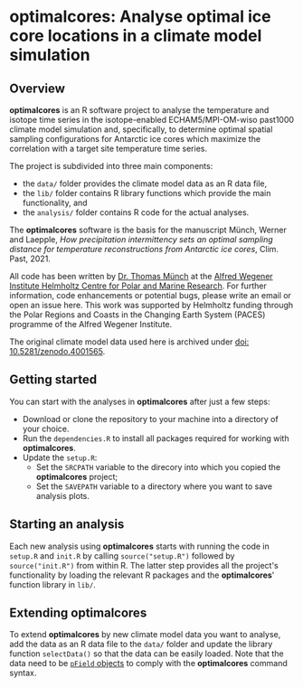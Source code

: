 # optimalcores: Analyse optimal ice core locations in a climate model simulation

## Overview

**optimalcores** is an R software project to analyse the temperature and isotope time series in the isotope-enabled ECHAM5/MPI-OM-wiso past1000 climate model simulation and, specifically, to determine optimal spatial sampling configurations for Antarctic ice cores which maximize the correlation with a target site temperature time series.

The project is subdivided into three main components:
- the `data/` folder provides the climate model data as an R data file,
- the `lib/` folder contains R library functions which provide the main functionality, and
- the `analysis/` folder contains R code for the actual analyses.

The **optimalcores** software is the basis for the manuscript Münch, Werner and Laepple, *How precipitation intermittency sets an optimal sampling distance for temperature reconstructions from Antarctic ice cores*, Clim. Past, 2021.

All code has been written by [Dr. Thomas Münch](https://www.awi.de/ueber-uns/organisation/mitarbeiter/thomas-muench.html) at the [Alfred Wegener Institute Helmholtz Centre for Polar and Marine Research](https://www.awi.de/). For further information, code enhancements or potential bugs, please write an email or open an issue here. This work was supported by Helmholtz funding through the Polar Regions and Coasts in the Changing Earth System (PACES) programme of the Alfred Wegener Institute.

The original climate model data used here is archived under [doi: 10.5281/zenodo.4001565](https://doi.org/10.5281/zenodo.4001565).

## Getting started

You can start with the analyses in **optimalcores** after just a few steps:

- Download or clone the repository to your machine into a directory of your choice.
- Run the `dependencies.R` to install all packages required for working with **optimalcores**.
- Update the `setup.R`: 
  - Set the `SRCPATH` variable to the direcory into which you copied the **optimalcores** project;
  - Set the `SAVEPATH` variable to a directory where you want to save analysis plots.

## Starting an analysis

Each new analysis using **optimalcores** starts with running the code in `setup.R` and `init.R` by calling `source("setup.R")` followed by `source("init.R")` from within R. The latter step provides all the project's functionality by loading the relevant R packages and the **optimalcores**' function library in `lib/`.

## Extending optimalcores

To extend **optimalcores** by new climate model data you want to analyse, add the data as an R data file to the `data/` folder and update the library function `selectData()` so that the data can be easily loaded. Note that the data need to be [`pField` objects](https://github.com/EarthSystemDiagnostics/pfields) to comply with the **optimalcores** command syntax.
